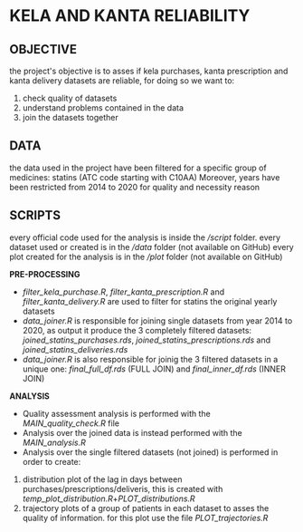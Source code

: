 # KELA AND KANTA RELIABILITY

## OBJECTIVE

the project's objective is to asses if kela purchases, kanta prescription and kanta delivery datasets are reliable, for doing so we want to:
1. check quality of datasets
2. understand problems contained in the data 
3. join the datasets together 

## DATA

the data used in the project have been filtered for a specific group of medicines: statins (ATC code starting with C10AA) 
Moreover, years have been restricted from 2014 to 2020 for quality and necessity reason

## SCRIPTS

every official code used for the analysis is inside the */script* folder.
every dataset used or created is in the */data* folder (not available on GitHub)
every plot created for the analysis is in the */plot* folder (not available on GitHub)

**PRE-PROCESSING**
- *filter_kela_purchase.R*, *filter_kanta_prescription.R* and *filter_kanta_delivery.R* are used to filter for statins the original yearly datasets 
- *data_joiner.R* is responsible for joining single datasets from year 2014 to 2020, as output it produce the 3 completely filtered datasets: *joined_statins_purchases.rds*,   *joined_statins_prescriptions.rds* and *joined_statins_deliveries.rds*
- *data_joiner.R* is also responsible for joinig the 3 filtered datasets in a unique one: *final_full_df.rds* (FULL JOIN) and *final_inner_df.rds* (INNER JOIN)

**ANALYSIS**
- Quality assessment analysis is performed with the *MAIN_quality_check.R* file
- Analysis over the joined data is instead performed with the *MAIN_analysis.R*
- Analysis over the single filtered datasets (not joined) is performed in order to create: 
1. distribution plot of the lag in days between purchases/prescriptions/deliveris, this is created with *temp_plot_distribution.R*+*PLOT_distributions.R*
2. trajectory plots of a group of patients in each dataset to asses the quality of information. for this plot use the file *PLOT_trajectories.R*

